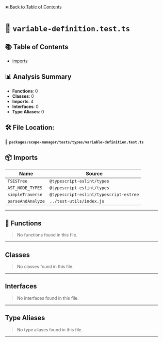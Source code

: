 [⬅️ Back to Table of Contents](../../../../index.md)

# 📄 `variable-definition.test.ts`

## 📚 Table of Contents

- [Imports](#imports)

## 📊 Analysis Summary

- **Functions**: 0
- **Classes**: 0
- **Imports**: 4
- **Interfaces**: 0
- **Type Aliases**: 0

## 🛠️ File Location:
📂 **`packages/scope-manager/tests/types/variable-definition.test.ts`**

## 📦 Imports

| Name | Source |
|------|--------|
| `TSESTree` | `@typescript-eslint/types` |
| `AST_NODE_TYPES` | `@typescript-eslint/types` |
| `simpleTraverse` | `@typescript-eslint/typescript-estree` |
| `parseAndAnalyze` | `../test-utils/index.js` |


---

## 🔧 Functions

> No functions found in this file.


---

## Classes

> No classes found in this file.


---

## Interfaces

> No interfaces found in this file.


---

## Type Aliases

> No type aliases found in this file.


---